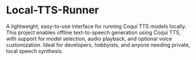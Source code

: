 # Local-TTS-Runner
A lightweight, easy-to-use interface for running Coqui TTS models locally. This project enables offline text-to-speech generation using Coqui TTS, with support for model selection, audio playback, and optional voice customization. Ideal for developers, hobbyists, and anyone needing private, local speech synthesis.
